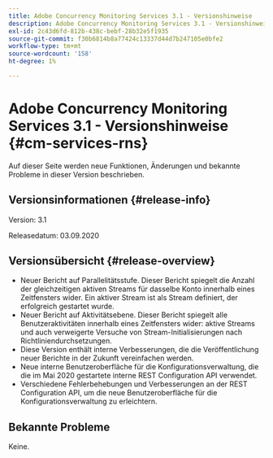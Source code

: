 ```yaml
---
title: Adobe Concurrency Monitoring Services 3.1 - Versionshinweise
description: Adobe Concurrency Monitoring Services 3.1 - Versionshinweise
exl-id: 2c43d6fd-812b-438c-bebf-28b32e5f1935
source-git-commit: f30b6814b8a77424c13337d44d7b247105e0bfe2
workflow-type: tm+mt
source-wordcount: '158'
ht-degree: 1%

---
```


# Adobe Concurrency Monitoring Services 3.1 - Versionshinweise {#cm-services-rns}

Auf dieser Seite werden neue Funktionen, Änderungen und bekannte Probleme in dieser Version beschrieben.

## Versionsinformationen {#release-info}

Version: 3.1

Releasedatum: 03.09.2020

## Versionsübersicht {#release-overview}

* Neuer Bericht auf Parallelitätsstufe. Dieser Bericht spiegelt die Anzahl der gleichzeitigen aktiven Streams für dasselbe Konto innerhalb eines Zeitfensters wider. Ein aktiver Stream ist als Stream definiert, der erfolgreich gestartet wurde.
* Neuer Bericht auf Aktivitätsebene. Dieser Bericht spiegelt alle Benutzeraktivitäten innerhalb eines Zeitfensters wider: aktive Streams und auch verweigerte Versuche von Stream-Initialisierungen nach Richtliniendurchsetzungen.
* Diese Version enthält interne Verbesserungen, die die Veröffentlichung neuer Berichte in der Zukunft vereinfachen werden.
* Neue interne Benutzeroberfläche für die Konfigurationsverwaltung, die die im Mai 2020 gestartete interne REST Configuration API verwendet.
* Verschiedene Fehlerbehebungen und Verbesserungen an der REST Configuration API, um die neue Benutzeroberfläche für die Konfigurationsverwaltung zu erleichtern.

## Bekannte Probleme

Keine.
